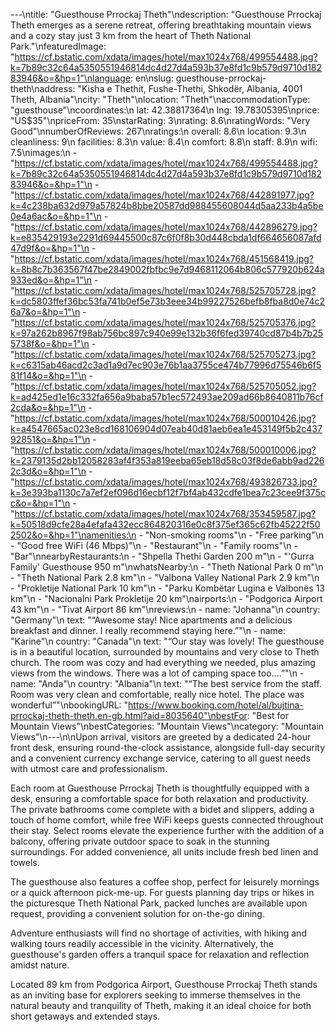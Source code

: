 ---\ntitle: "Guesthouse Prrockaj Theth"\ndescription: "Guesthouse Prrockaj Theth emerges as a serene retreat, offering breathtaking mountain views and a cozy stay just 3 km from the heart of Theth National Park."\nfeaturedImage: "https://cf.bstatic.com/xdata/images/hotel/max1024x768/499554488.jpg?k=7b89c32c64a5350551946814dc4d27d4a593b37e8fd1c9b579d9710d18283946&o=&hp=1"\nlanguage: en\nslug: guesthouse-prrockaj-theth\naddress: "Kisha e Thethit, Fushe-Thethi, Shkodër, Albania, 4001 Theth, Albania"\ncity: "Theth"\nlocation: "Theth"\naccommodationType: "guesthouse"\ncoordinates:\n  lat: 42.38817364\n  lng: 19.78305395\nprice: "US$35"\npriceFrom: 35\nstarRating: 3\nrating: 8.6\nratingWords: "Very Good"\nnumberOfReviews: 267\nratings:\n  overall: 8.6\n  location: 9.3\n  cleanliness: 9\n  facilities: 8.3\n  value: 8.4\n  comfort: 8.8\n  staff: 8.9\n  wifi: 7.5\nimages:\n  - "https://cf.bstatic.com/xdata/images/hotel/max1024x768/499554488.jpg?k=7b89c32c64a5350551946814dc4d27d4a593b37e8fd1c9b579d9710d18283946&o=&hp=1"\n  - "https://cf.bstatic.com/xdata/images/hotel/max1024x768/442891977.jpg?k=4c238ba632d979a57824b8bbe20587dd988455608044d5aa233b4a5be0e4a6ac&o=&hp=1"\n  - "https://cf.bstatic.com/xdata/images/hotel/max1024x768/442896279.jpg?k=e835429193e2291d69445500c87c6f0f8b30d448cbda1df664656087afd47d9f&o=&hp=1"\n  - "https://cf.bstatic.com/xdata/images/hotel/max1024x768/451568419.jpg?k=8b8c7b363567f47be2849002fbfbc9e7d9468112064b806c577920b624a933ed&o=&hp=1"\n  - "https://cf.bstatic.com/xdata/images/hotel/max1024x768/525705728.jpg?k=dc5803ffef36bc53fa741b0ef5e73b3eee34b99227526befb8fba8d0e74c26a7&o=&hp=1"\n  - "https://cf.bstatic.com/xdata/images/hotel/max1024x768/525705376.jpg?k=97a262b8967f98ab756bc897c940e99e132b36f6fed39740cd87b4b7b255738f&o=&hp=1"\n  - "https://cf.bstatic.com/xdata/images/hotel/max1024x768/525705273.jpg?k=c6315ab46acd2c3ad1a9d7ec903e76b1aa3755ce474b77996d75546b6f581f14&o=&hp=1"\n  - "https://cf.bstatic.com/xdata/images/hotel/max1024x768/525705052.jpg?k=ad425ed1e16c332fa656a9baba57b1ec572493ae209ad66b8640811b76cf2cda&o=&hp=1"\n  - "https://cf.bstatic.com/xdata/images/hotel/max1024x768/500010426.jpg?k=a4547665ac023e8cd168106904d07eab40d81aeb6ea1e453149f5b2c43792851&o=&hp=1"\n  - "https://cf.bstatic.com/xdata/images/hotel/max1024x768/500010006.jpg?k=2379135d2bb12058283af4f353a819eeba65eb18d58c03f8de6abb9ad2262c3d&o=&hp=1"\n  - "https://cf.bstatic.com/xdata/images/hotel/max1024x768/493826733.jpg?k=3e393ba1130c7a7ef2ef096d16ecbf12f7bf4ab432cdfe1bea7c23cee9f375cc&o=&hp=1"\n  - "https://cf.bstatic.com/xdata/images/hotel/max1024x768/353459587.jpg?k=50518d9cfe28a4efafa432ecc864820316e0c8f375ef365c62fb45222f502502&o=&hp=1"\namenities:\n  - "Non-smoking rooms"\n  - "Free parking"\n  - "Good free WiFi (46 Mbps)"\n  - "Restaurant"\n  - "Family rooms"\n  - "Bar"\nnearbyRestaurants:\n  - "Shpella Thethi Garden 200 m"\n  - "'Gurra Family' Guesthouse 950 m"\nwhatsNearby:\n  - "Theth National Park 0 m"\n  - "Theth National Park 2.8 km"\n  - "Valbona Valley National Park 2.9 km"\n  - "Prokletije National Park 10 km"\n  - "Parku Kombëtar Lugina e Valbonës 13 km"\n  - "Nacionalni Park Prokletije 20 km"\nairports:\n  - "Podgorica Airport 43 km"\n  - "Tivat Airport 86 km"\nreviews:\n  - name: "Johanna"\n    country: "Germany"\n    text: "“Awesome stay! Nice apartments and a delicious breakfast and dinner. I really recommend staying here.”"\n  - name: "Karine"\n    country: "Canada"\n    text: "“Our stay was lovely! The guesthouse is in a beautiful location, surrounded by mountains and very close to Theth church. The room was cozy and had everything we needed, plus amazing views from the windows. There was a lot of camping space too....”"\n  - name: "Anda"\n    country: "Albania"\n    text: "“The best service from the staff. Room was very clean and comfortable, really nice hotel. The place was wonderful”"\nbookingURL: "https://www.booking.com/hotel/al/bujtina-prrockaj-theth-theth.en-gb.html?aid=8035640"\nbestFor: "Best for Mountain Views"\nbestCategories: "Mountain Views"\ncategory: "Mountain Views"\n---\n\nUpon arrival, visitors are greeted by a dedicated 24-hour front desk, ensuring round-the-clock assistance, alongside full-day security and a convenient currency exchange service, catering to all guest needs with utmost care and professionalism.

Each room at Guesthouse Prrockaj Theth is thoughtfully equipped with a desk, ensuring a comfortable space for both relaxation and productivity. The private bathrooms come complete with a bidet and slippers, adding a touch of home comfort, while free WiFi keeps guests connected throughout their stay. Select rooms elevate the experience further with the addition of a balcony, offering private outdoor space to soak in the stunning surroundings. For added convenience, all units include fresh bed linen and towels.

The guesthouse also features a coffee shop, perfect for leisurely mornings or a quick afternoon pick-me-up. For guests planning day trips or hikes in the picturesque Theth National Park, packed lunches are available upon request, providing a convenient solution for on-the-go dining.

Adventure enthusiasts will find no shortage of activities, with hiking and walking tours readily accessible in the vicinity. Alternatively, the guesthouse's garden offers a tranquil space for relaxation and reflection amidst nature.

Located 89 km from Podgorica Airport, Guesthouse Prrockaj Theth stands as an inviting base for explorers seeking to immerse themselves in the natural beauty and tranquility of Theth, making it an ideal choice for both short getaways and extended stays.